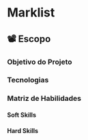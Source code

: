 # Marklist

## 📽️ Escopo

### Objetivo do Projeto

### Tecnologias

### Matriz de Habilidades

#### Soft Skills

#### Hard Skills

